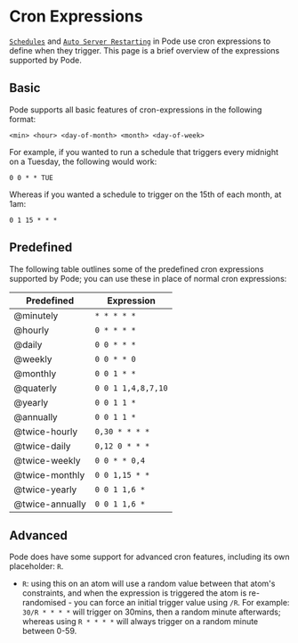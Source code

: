 # Cron Expressions

[`Schedules`](../../../Functions/Core/Schedule/) and [`Auto Server Restarting`](../../ServerRestarting/AutoRestarting) in Pode use cron expressions to define when they trigger. This page is a brief overview of the expressions supported by Pode.

## Basic

Pode supports all basic features of cron-expressions in the following format:

```
<min> <hour> <day-of-month> <month> <day-of-week>
```

For example, if you wanted to run a schedule that triggers every midnight on a Tuesday, the following would work:

```
0 0 * * TUE
```

Whereas if you wanted a schedule to trigger on the 15th of each month, at 1am:

```
0 1 15 * * *
```

## Predefined

The following table outlines some of the predefined cron expressions supported by Pode; you can use these in place of normal cron expressions:

| Predefined | Expression |
| ---------- | ---------- |
| @minutely | `* * * * *` |
| @hourly | `0 * * * *` |
| @daily | `0 0 * * *` |
| @weekly | `0 0 * * 0` |
| @monthly | `0 0 1 * *` |
| @quaterly | `0 0 1 1,4,8,7,10` |
| @yearly | `0 0 1 1 *` |
| @annually | `0 0 1 1 *` |
| @twice-hourly | `0,30 * * * *` |
| @twice-daily | `0,12 0 * * *` |
| @twice-weekly | `0 0 * * 0,4` |
| @twice-monthly | `0 0 1,15 * *` |
| @twice-yearly | `0 0 1 1,6 *` |
| @twice-annually | `0 0 1 1,6 *` |

## Advanced

Pode does have some support for advanced cron features, including its own placeholder: `R`.

* `R`: using this on an atom will use a random value between that atom's constraints, and when the expression is triggered the atom is re-randomised - you can force an initial trigger value using `/R`. For example: `30/R * * * *` will trigger on 30mins, then a random minute afterwards; whereas using `R * * * *` will always trigger on a random minute between 0-59.